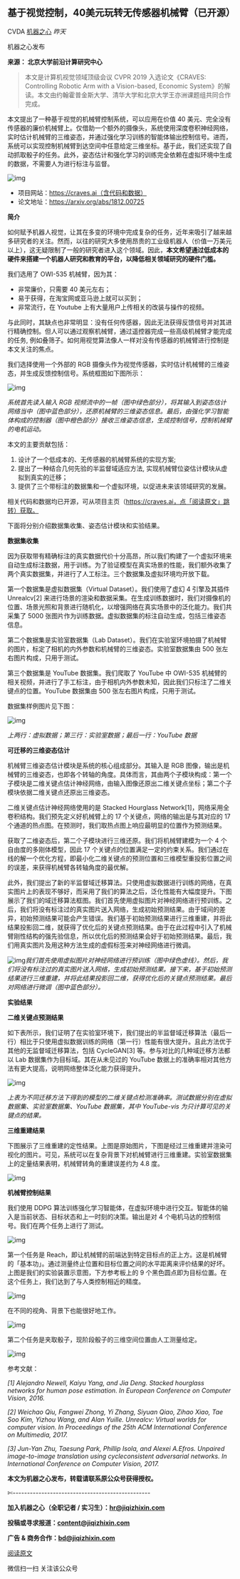 ## 基于视觉控制，40美元玩转无传感器机械臂（已开源）

CVDA [机器之心](javascript:void(0);) *昨天*

机器之心发布

**来源： 北京大学前沿计算研究中心**

> 本文是计算机视觉领域顶级会议 CVPR 2019 入选论文《CRAVES: Controlling Robotic Arm with a Vision-based, Economic System》的解读。本文由约翰霍普金斯大学、清华大学和北京大学王亦洲课题组共同合作完成。



本文提出了一种基于视觉的机械臂控制系统，可以应用在价值 40 美元、完全没有传感器的廉价机械臂上。仅借助一个额外的摄像头，系统使用深度卷积神经网络，实时估计机械臂的三维姿态，并通过强化学习训练的智能体输出控制信号。进而，系统可以实现控制机械臂到达空间中任意给定三维坐标。基于此，我们还实现了自动抓取骰子的任务。此外，姿态估计和强化学习的训练完全依赖在虚拟环境中生成的数据，不需要人为进行标注与监督。



![img](https://mmbiz.qpic.cn/mmbiz_png/3ca6UMoKPP2CUctDicia6Anu3JM9mRzmmwUticjdkZBveLqV4VyZ2Tz6uBXUiczlvjTmsJQibOeeErL8yzY8bXUljCg/640?wx_fmt=png&tp=webp&wxfrom=5&wx_lazy=1&wx_co=1)



- 项目网站：https://craves.ai（含代码和数据）
- 论文地址：https://arxiv.org/abs/1812.00725



 **简介**



如何赋予机器人视觉，让其在多变的环境中完成复杂的任务，近年来吸引了越来越多研究者的关注。然而，以往的研究大多使用昂贵的工业级机器人（价值一万美元以上），这无疑限制了一般的研究者进入这个领域。因此，**本文希望通过低成本的硬件来搭建一个机器人研究和教育的平台，以降低相关领域研究的硬件门槛。**



我们选用了 OWI-535 机械臂，因为其：



- 非常廉价，只需要 40 美元左右；
- 易于获得，在淘宝网或亚马逊上就可以买到；
- 非常流行，在 Youtube 上有大量用户上传相关的改装与操作的视频。



与此同时，其缺点也非常明显：没有任何传感器，因此无法获得反馈信号并对其进行精确控制。但人可以通过观察机械臂，通过遥控器完成一些高级机械臂才能完成的任务, 例如叠筛子。如何用视觉算法像人一样对没有传感器的机械臂进行控制是本文关注的焦点。



我们选择使用一个外部的 RGB 摄像头作为视觉传感器，实时估计机械臂的三维姿态，并生成反馈控制信号。系统框图如下图所示：



![img](https://mmbiz.qpic.cn/mmbiz_png/3ca6UMoKPP2CUctDicia6Anu3JM9mRzmmw65pib3lMibOLCJkMwf1zjutrj0294g2jibO2qBAia14CDD0nH753IFXNpw/640?wx_fmt=png&tp=webp&wxfrom=5&wx_lazy=1&wx_co=1)

*系统首先读入输入 RGB 视频流中的一帧（图中绿色部分），将其输入到姿态估计网络当中（图中蓝色部分），还原机械臂的三维姿态信息。最后，由强化学习智能体构成的控制器（图中橙色部分）接收三维姿态信息，生成控制信号，控制机械臂的电机运动。*



本文的主要贡献包括：



1. 设计了一个低成本的、无传感器的机械臂系统的实现方案;
2. 提出了一种结合几何先验的半监督域适应方法, 实现机械臂位姿估计模块从虚拟到真实的迁移；
3. 提供了三个带标注的数据集和一个虚拟环境，以促进未来该领域研究的发展。



相关代码和数据均已开源，可从项目主页（https://craves.ai，点「阅读原文」跳转）获取。



下面将分别介绍数据集收集、姿态估计模块和实验结果。



 **数据集收集**



因为获取带有精确标注的真实数据代价十分高昂，所以我们构建了一个虚拟环境来自动生成标注数据，用于训练。为了验证模型在真实场景的性能，我们额外收集了两个真实数据集，并进行了人工标注。三个数据集及虚拟环境均开放下载。



第一个数据集是虚拟数据集（Virtual Dataset）。我们使用了虚幻 4 引擎及其插件 Unrealcv[2] 来进行场景的渲染和数据采集。在生成训练数据时，我们对摄像机的位置、场景光照和背景进行随机化，以增强网络在真实场景中的泛化能力。我们共采集了 5000 张图片作为训练数据。虚拟数据集的标注自动生成，包括三维姿态信息。



第二个数据集是实验室数据集（Lab Dataset）。我们在实验室环境拍摄了机械臂的图片，标定了相机的内外参数和机械臂的三维姿态。实验室数据集由 500 张左右图片构成，只用于测试。



第三个数据集是 YouTube 数据集。我们爬取了 YouTube 中 OWI-535 机械臂的相关视频，并进行了手工标注，由于相机内外参数未知，因此我们只标注了二维关键点的位置。YouTube 数据集由 500 张左右图片构成，只用于测试。



数据集样例图片见下图：



![img](https://mmbiz.qpic.cn/mmbiz_png/3ca6UMoKPP2CUctDicia6Anu3JM9mRzmmwNc7LpYqEBMaeOGBx3UaBIrSDB5hxOcawUZ7vN9K1kwV7od7DXD8Jng/640?wx_fmt=png&tp=webp&wxfrom=5&wx_lazy=1&wx_co=1)

*上两行：虚拟数据；第三行：实验室数据；最后一行：YouTube 数据*



 **可迁移的三维姿态估计**



机械臂三维姿态估计模块是系统的核心组成部分。其输入是 RGB 图像，输出是机械臂的三维姿态，也即各个转轴的角度。具体而言，其由两个子模块构成：第一个子模块是二维关键点估计神经网络，由输入图像还原出二维关键点坐标；第二个子模块依据二维关键点还原出三维姿态。



二维关键点估计神经网络使用的是 Stacked Hourglass Network[1]，网络采用全卷积结构。我们预先定义好机械臂上的 17 个关键点，网络的输出是与其对应的 17 个通道的热点图。在预测时，我们取热点图上响应最明显的位置作为预测结果。



获取了二维姿态后，第二个子模块进行三维还原。我们将机械臂建模为一个 4 个自由度的多刚体模型，因此 17 个关键点的位置满足一定的约束关系。我们通过在线的解一个优化方程，即最小化二维关键点的预测位置和三维模型重投影位置之间的误差，来获得机械臂各转轴角度的最优解。



此外，我们提出了新的半监督域迁移算法。只使用虚拟数据进行训练的网络，在真实图片上的表现不够好，而采用了我们的算法之后，泛化性能有大幅度提升。下图展示了我们的域迁移算法框图。我们首先使用虚拟图片对神经网络进行预训练。之后，我们将没有标注过的真实图片送入网络，生成初始预测结果。由于域间的差异，初始预测结果可能会产生错误。我们基于初始预测结果进行三维重建，并将此结果投影回二维，就获得了优化后的关键点预测结果。由于在此过程中引入了机械臂刚性结构的强先验信息，所以优化后的预测结果会好于初始预测结果。最后，我们用真实图片及用这种方法生成的虚假标签来对神经网络进行微调。



![img](https://mmbiz.qpic.cn/mmbiz_jpg/3ca6UMoKPP2CUctDicia6Anu3JM9mRzmmwRNlTGAWaDxYl7bbaj8bA6GnKE3gQn3yBVhhBDHw4boo1iaHh8joIW5A/640?wx_fmt=jpeg&tp=webp&wxfrom=5&wx_lazy=1&wx_co=1)*我们首先使用虚拟图片对神经网络进行预训练（图中绿色虚线）。然后，我们将没有标注过的真实图片送入网络，生成初始预测结果。接下来，基于初始预测结果进行三维重建，并将此结果投影回二维，获得优化后的关键点预测结果。最后对网络进行微调（图中蓝色部分）。*



 **实验结果**



**二维关键点预测结果**



如下表所示，我们证明了在实验室环境下，我们提出的半监督域迁移算法（最后一行）相比于只使用虚拟数据训练的网络（第一行）性能有很大提升。且此方法优于其他的无监督域迁移算法，包括 CycleGAN[3] 等。参与对比的几种域迁移方法都以 Lab 数据集作为目标域。其在从未见过的 YouTube 数据上的准确率相对其他方法有更大提高，说明网络整体泛化能力获得提升。



![img](https://mmbiz.qpic.cn/mmbiz_png/3ca6UMoKPP2CUctDicia6Anu3JM9mRzmmw2b8qVS1VgeEu0hNH6hJl6nLBytz52Jy5J1Flrj3UxMHMBzK8iaNlibXA/640?wx_fmt=png&tp=webp&wxfrom=5&wx_lazy=1&wx_co=1)

*上表为不同迁移方法下得到的模型的二维关键点检测准确率。测试数据分别在虚拟数据集、实验室数据集、YouTube 数据集，其中 YouTube-vis 为只计算可见的关键点的结果。*



**三维重建结果**



下图展示了三维重建的定性结果。上图是原始图片，下图是经过三维重建并渲染可视化的图片。可见，系统可以在复杂背景下对机械臂进行三维重建。实验室数据集上的定量结果表明，机械臂转角的重建误差约为 4.8 度。



![img](https://mmbiz.qpic.cn/mmbiz_png/3ca6UMoKPP2CUctDicia6Anu3JM9mRzmmwS2NZIIfpUtLBjiaaJ8pFZCN0iaxdTSqIZLS7ib7IT4WEtUDKhmQTniaOJg/640?wx_fmt=png&tp=webp&wxfrom=5&wx_lazy=1&wx_co=1)



**机械臂控制结果**



我们使用 DDPG 算法训练强化学习智能体，在虚拟环境中进行交互。智能体的输入是当前状态、目标状态和上一时刻的决策。输出是对 4 个电机马达的控制信号。我们在两个任务上进行了测试。



![img](https://mmbiz.qpic.cn/mmbiz_png/3ca6UMoKPP2CUctDicia6Anu3JM9mRzmmwibJvBtwiaZUNoF7xPluYJaOm9d8FMZORAmE9hKibNPSIIrb2sK0OGsxOA/640?wx_fmt=png&tp=webp&wxfrom=5&wx_lazy=1&wx_co=1)



第一个任务是 Reach，即让机械臂的前端达到特定目标点的正上方。这是机械臂的「基本功」。通过测量终止位置和目标位置之间的水平距离来评价结果的好坏。上图是我们的实验装置示意图，下方参考板上的 9 个黑色圆点即为目标位置。在这个任务上，我们达到了与人类控制相近的精度。



![img](https://mmbiz.qpic.cn/mmbiz_gif/3ca6UMoKPP2CUctDicia6Anu3JM9mRzmmwfgRqkWX9SvRTcicp8pXDfgBeOrjArS52Xf44yLky3EpOTE7APtxvXDA/640?wx_fmt=gif&tp=webp&wxfrom=5&wx_lazy=1)



在不同的视角、背景下也能很好地工作。



![img](https://mmbiz.qpic.cn/mmbiz_gif/3ca6UMoKPP2CUctDicia6Anu3JM9mRzmmwMjiax33EpUuMGaNCfy0Mu5Rl92Z9SCYxicWPGAx410sM9HYvtibKpO8Bw/640?wx_fmt=gif&tp=webp&wxfrom=5&wx_lazy=1)



第二个任务是夹取骰子，现阶段骰子的三维空间位置由人工测量给定。



![img](https://mmbiz.qpic.cn/mmbiz_gif/3ca6UMoKPP2CUctDicia6Anu3JM9mRzmmwpOSzMPgrdmVyPoS96KcBwtEMBSYPibiahhqJbbzVGqicYjaHepGnnVMXA/640?wx_fmt=gif&tp=webp&wxfrom=5&wx_lazy=1)



参考文献：



*[1] Alejandro Newell, Kaiyu Yang, and Jia Deng. Stacked hourglass networks for human pose estimation. In European Conference on Computer Vision, 2016.*

*[2] Weichao Qiu, Fangwei Zhong, Yi Zhang, Siyuan Qiao, Zihao Xiao, Tae Soo Kim, Yizhou Wang, and Alan Yuille. Unrealcv: Virtual worlds for computer vision. In Proceedings of the 25th ACM International Conference on Multimedia, 2017.*

*[3] Jun-Yan Zhu, Taesung Park, Phillip Isola, and Alexei A.Efros. Unpaired image-to-image translation using cycleconsistent adversarial networks. In International Conference on Computer Vision, 2017.*





**本文为机器之心发布，转载请联系原公众号获得授权。**

✄------------------------------------------------

**加入机器之心（全职记者 / 实习生）：hr@jiqizhixin.com**

**投稿或寻求报道：content@jiqizhixin.com**

**广告 & 商务合作：bd@jiqizhixin.com**

[阅读原文](https://mp.weixin.qq.com/s?__biz=MzA3MzI4MjgzMw==&mid=2650764134&idx=1&sn=9c99601e2d01e700d2c3b0d6a68f89b8&chksm=871ab718b06d3e0ee910c0aa0f5e9859b824cec106439e0e1f25933663a277a00af49280309a&mpshare=1&scene=1&srcid=&key=cfad420b0c7e89f95f1a2927f73c0437dc71fa9d45168ad77bd9be1d671d12cbe725863f3cb9594b6090112afeca9f708b194551bd1ab97a0bd0b3be83076b06df2947adbb0936a62df1810b8aeb2bc6&ascene=1&uin=MjMzNDA2ODYyNQ%3D%3D&devicetype=Windows+10&version=62060833&lang=zh_CN&pass_ticket=lSXmjyoUzLt6sFLOXrRFLTDRyJ5BUSGQ7PkWTjG%2FqLBF52iwTvO2c5rdGGHprOuH##)







微信扫一扫
关注该公众号